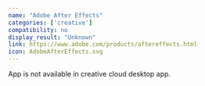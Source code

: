 ```yaml
---
name: "Adobe After Effects"
categories: ['creative']
compatibility: no
display_result: "Unknown"
link: https://www.adobe.com/products/aftereffects.html
icon: AdobeAfterEffects.svg
---
```


App is not available in creative cloud desktop app.